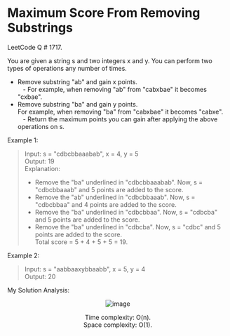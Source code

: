 # Maximum Score From Removing Substrings

LeetCode Q # 1717.

You are given a string s and two integers x and y. You can perform two types of operations any number of times.

- Remove substring "ab" and gain x points.</br>
&nbsp;&nbsp; - For example, when removing "ab" from "cabxbae" it becomes "cxbae".</br>
- Remove substring "ba" and gain y points.</br>
For example, when removing "ba" from "cabxbae" it becomes "cabxe".</br>
&nbsp;&nbsp; - Return the maximum points you can gain after applying the above operations on s.

Example 1:

> Input: s = "cdbcbbaaabab", x = 4, y = 5</br>
> Output: 19</br>
> Explanation:</br>
> - Remove the "ba" underlined in "cdbcbbaaabab". Now, s = "cdbcbbaaab" and 5 points are added to the score.</br>
> - Remove the "ab" underlined in "cdbcbbaaab". Now, s = "cdbcbbaa" and 4 points are added to the score.</br>
> - Remove the "ba" underlined in "cdbcbbaa". Now, s = "cdbcba" and 5 points are added to the score.</br>
> - Remove the "ba" underlined in "cdbcba". Now, s = "cdbc" and 5 points are added to the score.</br>
> Total score = 5 + 4 + 5 + 5 = 19.</br>

Example 2:

> Input: s = "aabbaaxybbaabb", x = 5, y = 4</br>
> Output: 20

My Solution Analysis:

<div align = "center">

  ![image](https://github.com/user-attachments/assets/e6a8ce25-5d9a-42f7-989f-ff62ce4812ea)

  Time complexity: O(n).</br>Space complexity: O(1).
</div>
